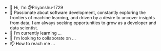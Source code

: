 - 👋 Hi, I’m @Priyanshu-1729
- 👀 Passionate about software development, constantly exploring the frontiers of machine learning, and driven by a desire to uncover insights from data, I am always seeking opportunities to grow as a developer and data scientist.
- 🌱 I’m currently learning ...
- 💞️ I’m looking to collaborate on ...
- 📫 How to reach me ...

<!---
Priyanshu-1729/Priyanshu-1729 is a ✨ special ✨ repository because its `README.md` (this file) appears on your GitHub profile.
You can click the Preview link to take a look at your changes.
--->
